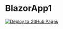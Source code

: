 # BlazorApp1
 
[![Deploy to GitHub Pages](https://github.com/jquintus/WordleHelper/actions/workflows/main.yml/badge.svg)](https://github.com/jquintus/WordleHelper/actions/workflows/main.yml)
